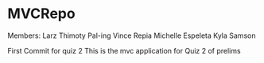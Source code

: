 # MVCRepo
Members:
Larz Thimoty Pal-ing
Vince Repia
Michelle Espeleta
Kyla Samson

First Commit for quiz 2
This is the mvc application for Quiz 2 of prelims
